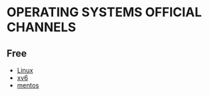 # OPERATING SYSTEMS OFFICIAL CHANNELS
## Free
- [Linux](https://github.com/torvalds/linux)
- [xv6](https://github.com/mit-pdos/xv6-public.git)
- [mentos](https://mentos-team.github.io/)